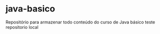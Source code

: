 # java-basico
Repositório para armazenar todo conteúdo do curso de Java básico
teste repositorio local